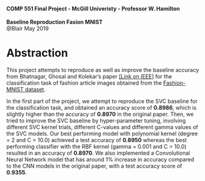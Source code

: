 #### COMP 551 Final Project - McGill Univeristy - Professor W. Hamilton   
**Baseline Reproduction Fasion MNIST**  
@Blair 
May 2019 

# Abstraction
This project attempts to reproduce as well as improve the baseline accuracy from Bhatnagar,
Ghosal and Kolekar’s paper [[Link on IEEE]](https://ieeexplore.ieee.org/abstract/document/8313740) for the classification task of fashion article images obtained from the [Fashion-MNIST dataset](https://github.com/zalandoresearch/fashion-mnist). 

In the first part of the project, we attempt to reproduce the SVC baseline for the classification task, and obtained an accuracy score of **0.8986**, which is slightly higher than the accuracy of **0.8970** in the original paper. Then, we tried to improve the SVC baseline by hyper-parameter tuning, involving different SVC kernel trials, different C-values and different gamma values of the SVC models. Our best performing model with polynomial kernel (degree = 2 and C = 10.0) achieved a test accuracy of **0.8950** whereas the best performing classifier with the RBF kernel (gamma = 0.001 and C = 10.0) resulted in an accuracy of **0.8970**. We also implemented a Convolutional Neural Network model that has around 1% increase in accuracy compared to the CNN models in the original paper, with a test accuracy score of **0.9355**.

